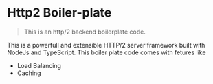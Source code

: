 # Http2 Boiler-plate
> This is an http/2 backend boilerplate code.

This is a powerfull and extensible HTTP/2 server framework built with NodeJs and TypeScript.
This boiler plate code comes with fetures like
- Load Balancing
- Caching
